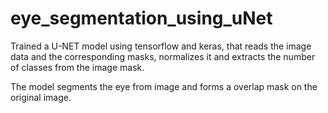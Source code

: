 ﻿# eye_segmentation_using_uNet
Trained a U-NET model using tensorflow and keras, that reads the image data and the corresponding masks, normalizes it and extracts the number of classes from the image mask.

The model segments the eye from image and forms a overlap mask on the original image.
